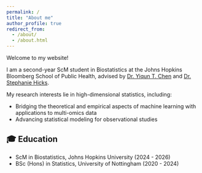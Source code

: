 ```yaml
---
permalink: /
title: "About me"
author_profile: true
redirect_from: 
  - /about/
  - /about.html
---
```

Welcome to my website!

I am a second-year ScM student in Biostatistics at the Johns Hopkins Bloomberg School of Public Health, advised by [Dr. Yiqun T. Chen](https://yiqunchen.github.io/) and [Dr. Stephanie Hicks](https://www.stephaniehicks.com/).

My research interests lie in high-dimensional statistics, including:  
- Bridging the theoretical and empirical aspects of machine learning with applications to multi-omics data  
- Advancing statistical modeling for observational studies

🎓 Education
------
- ScM in Biostatistics, Johns Hopkins University (2024 - 2026)  
- BSc (Hons) in Statistics, University of Nottingham (2020 - 2024) 
